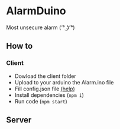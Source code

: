 # AlarmDuino
Most unsecure alarm ( ͡° ͜ʖ ͡°)

## How to
### Client
- Dowload the client folder
- Upload to your arduino the Alarm.ino file
- Fill config.json file [(help)](https://github.com/RoboticObsession/AlarmDuino/blob/main/Client/config.md)
- Install dependencies (`npm i`)
- Run code (`npm start`)
## Server

